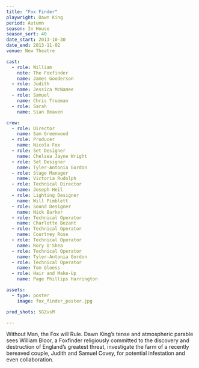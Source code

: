 ```yaml
---
title: "Fox Finder"
playwright: Dawn King
period: Autumn
season: In House
season_sort: 40
date_start: 2013-10-30
date_end: 2013-11-02
venue: New Theatre

cast:
  - role: William
    note: The Foxfinder
    name: James Gooderson
  - role: Judith
    name: Jessica McNamee
  - role: Samuel
    name: Chris Trueman
  - role: Sarah
    name: Sian Beaven

crew:
  - role: Director
    name: Sam Greenwood
  - role: Producer
    name: Nicola Fox
  - role: Set Designer
    name: Chelsea Jayne Wright
  - role: Set Designer
    name: Tyler-Antonia Gordon
  - role: Stage Manager
    name: Victoria Rudolph
  - role: Technical Director
    name: Joseph Heil
  - role: Lighting Designer
    name: Will Pimblett
  - role: Sound Designer
    name: Nick Barker
  - role: Technical Operator
    name: Charlotte Bezant
  - role: Technical Operator
    name: Courtney Rose
  - role: Technical Operator
    name: Rory O'Shea
  - role: Technical Operator
    name: Tyler-Antonia Gordon
  - role: Technical Operator
    name: Tom Gloess
  - role: Hair and Make-Up
    name: Page Phillips Harrington

assets:
  - type: poster
    image: fox_finder_poster.jpg

prod_shots: SGZvsM

---
```

Without Man, the Fox will Rule. Dawn King’s tense and atmospheric parable sees William Bloor, a Foxfinder religiously committed to the discovery and destruction of England’s greatest threat, investigate the farm of a recently bereaved couple, Judith and Samuel Covey, for potential infestation and even collaboration.
